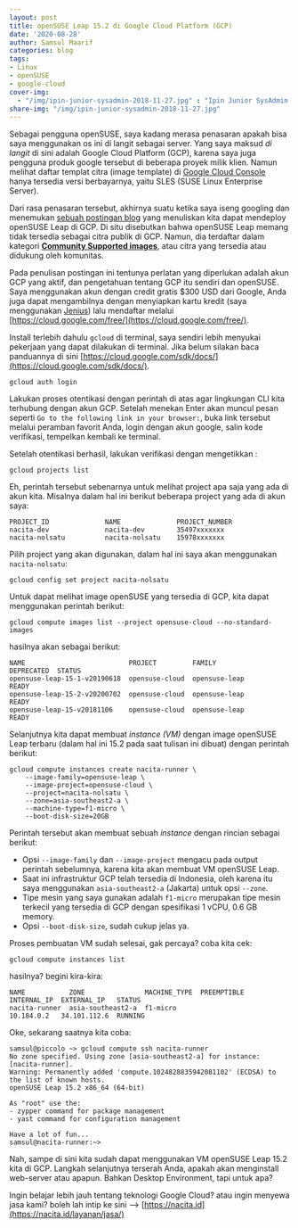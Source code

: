 ```yaml
---
layout: post
title: openSUSE Leap 15.2 di Google Cloud Platform (GCP)
date: '2020-08-28'
author: Samsul Maarif
categories: blog
tags:
- Linux
- openSUSE
- google-cloud
cover-img:
  - "/img/ipin-junior-sysadmin-2018-11-27.jpg" : "Ipin Junior SysAdmin (2018)"
share-img: "/img/ipin-junior-sysadmin-2018-11-27.jpg"
---
```

Sebagai pengguna openSUSE, saya kadang merasa penasaran apakah bisa saya menggunakan os ini di langit sebagai server. Yang saya maksud *di langit* di sini adalah Google Cloud Platform (GCP), karena saya juga pengguna produk google tersebut di beberapa proyek milik klien. Namun melihat daftar templat citra (image template) di [Google Cloud Console](https://console.cloud.google.com/compute/images) hanya tersedia versi berbayarnya, yaitu SLES (SUSE Linux Enterprise Server).

Dari rasa penasaran tersebut, akhirnya suatu ketika saya iseng googling dan menemukan [sebuah postingan blog](http://sellingfreesoftwareforaliving.blogspot.com/2018/05/opensuse-leap-423-on-google-cloud.html) yang menuliskan kita dapat mendeploy openSUSE Leap di GCP. Di situ disebutkan bahwa openSUSE Leap memang tidak tersedia sebagai citra publik di GCP. Namun, dia terdaftar dalam kategori [**Community Supported images**](https://cloud.google.com/compute/docs/images#community_supported_images), atau citra yang tersedia atau didukung oleh komunitas.

Pada penulisan postingan ini tentunya perlatan yang diperlukan adalah akun GCP yang aktif, dan pengetahuan tentang GCP itu sendiri dan openSUSE. Saya menggunakan akun dengan credit gratis $300 USD dari Google, Anda juga dapat mengambilnya dengan menyiapkan kartu kredit (saya menggunakan [Jenius](https://www.jenius.com/)) lalu mendaftar melalui [https://cloud.google.com/free/](https://cloud.google.com/free/).

Install terlebih dahulu `gcloud` di terminal, saya sendiri lebih menyukai pekerjaan yang dapat dilakukan di terminal. Jika belum silakan baca panduannya di sini [https://cloud.google.com/sdk/docs/](https://cloud.google.com/sdk/docs/).


```
gcloud auth login
```

Lakukan proses otentikasi dengan perintah di atas agar lingkungan CLI kita terhubung dengan akun GCP. Setelah menekan Enter akan muncul pesan seperti `Go to the following link in your browser:`, buka link tersebut melalui peramban favorit Anda, login dengan akun google, salin kode verifikasi, tempelkan kembali ke terminal.

Setelah otentikasi berhasil, lakukan verifikasi dengan mengetikkan :

```
gcloud projects list
```

Eh, perintah tersebut sebenarnya untuk melihat project apa saja yang ada di akun kita. Misalnya dalam hal ini berikut beberapa project yang ada di akun saya:

```
PROJECT_ID              NAME              PROJECT_NUMBER
nacita-dev              nacita-dev        35497xxxxxxx
nacita-nolsatu          nacita-nolsatu    15978xxxxxxx
```

Pilih project yang akan digunakan, dalam hal ini saya akan menggunakan `nacita-nolsatu`:

```
gcloud config set project nacita-nolsatu
```

Untuk dapat melihat image openSUSE yang tersedia di GCP, kita dapat menggunakan perintah berikut:

```
gcloud compute images list --project opensuse-cloud --no-standard-images
```

hasilnya akan sebagai berikut:

```
NAME                          PROJECT         FAMILY         DEPRECATED  STATUS
opensuse-leap-15-1-v20190618  opensuse-cloud  opensuse-leap              READY
opensuse-leap-15-2-v20200702  opensuse-cloud  opensuse-leap              READY
opensuse-leap-15-v20181106    opensuse-cloud  opensuse-leap              READY
```

Selanjutnya kita dapat membuat *instance (VM)* dengan image openSUSE Leap terbaru (dalam hal ini 15.2 pada saat tulisan ini dibuat) dengan perintah berikut:

```
gcloud compute instances create nacita-runner \
    --image-family=opensuse-leap \
    --image-project=opensuse-cloud \
    --project=nacita-nolsatu \
    --zone=asia-southeast2-a \
    --machine-type=f1-micro \
    --boot-disk-size=20GB
```

Perintah tersebut akan membuat sebuah *instance* dengan rincian sebagai berikut:

- Opsi `--image-family` dan `--image-project` mengacu pada output perintah sebelumnya, karena kita akan membuat VM openSUSE Leap.
- Saat ini infrastruktur GCP telah tersedia di Indonesia, oleh karena itu saya menggunakan `asia-southeast2-a` (Jakarta) untuk opsi `--zone`.
- Tipe mesin yang saya gunakan adalah `f1-micro` merupakan tipe mesin terkecil yang tersedia di GCP dengan spesifikasi 1 vCPU, 0.6 GB memory.
- Opsi `--boot-disk-size`, sudah cukup jelas ya.


Proses pembuatan VM sudah selesai, gak percaya? coba kita cek:

```
gcloud compute instances list
```

hasilnya? begini kira-kira:

```
NAME           ZONE               MACHINE_TYPE  PREEMPTIBLE  INTERNAL_IP  EXTERNAL_IP   STATUS
nacita-runner  asia-southeast2-a  f1-micro                   10.184.0.2   34.101.112.6  RUNNING
```

Oke, sekarang saatnya kita coba:

```
samsul@piccolo ~> gcloud compute ssh nacita-runner
No zone specified. Using zone [asia-southeast2-a] for instance: [nacita-runner].
Warning: Permanently added 'compute.1024828835942081102' (ECDSA) to the list of known hosts.
openSUSE Leap 15.2 x86_64 (64-bit)

As "root" use the:
- zypper command for package management
- yast command for configuration management

Have a lot of fun...
samsul@nacita-runner:~>
```

Nah, sampe di sini kita sudah dapat menggunakan VM openSUSE Leap 15.2 kita di GCP. Langkah selanjutnya terserah Anda, apakah akan menginstall web-server atau apapun. Bahkan Desktop Environment, tapi untuk apa?

Ingin belajar lebih jauh tentang teknologi Google Cloud? atau ingin menyewa jasa kami? boleh lah intip ke sini --> [https://nacita.id](https://nacita.id/layanan/jasa/)
